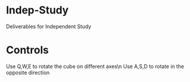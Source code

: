 # Indep-Study
Deliverables for Independent Study

# Controls
Use Q,W,E to rotate the cube on different axes\n
Use A,S,D to rotate in the opposite direction

